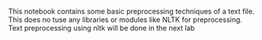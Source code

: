 This notebook contains some basic preprocessing techniques of a text file. This does no tuse any libraries or modules like NLTK for preprocessing.
<br>
Text preprocessing using nltk will be done in the next lab
